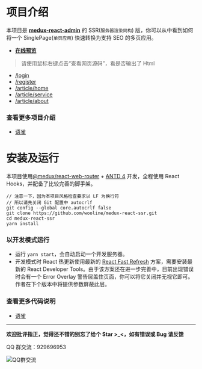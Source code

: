 # 项目介绍

本项目是 [**medux-react-admin**](https://github.com/wooline/medux-react-admin) 的 SSR(`服务器渲染同构`) 版，你可以从中看到如何将一个 SinglePage(`单页应用`) 快速转换为支持 SEO 的多页应用。

- [**在线预览**](http://medux-react-ssr.80zp.com)

> 请使用鼠标右键点击“查看网页源码”，看是否输出了 Html

- [/login](http://medux-react-ssr.80zp.com/login)
- [/register](http://medux-react-ssr.80zp.com/register)
- [/article/home](http://medux-react-ssr.80zp.com/article/home)
- [/article/service](http://medux-react-ssr.80zp.com/article/service)
- [/article/about](http://medux-react-ssr.80zp.com/article/about)

### 查看更多项目介绍

- [语雀](https://www.yuque.com/medux/docs/medux-react-ssr)

# 安装及运行

本项目使用[@medux/react-web-router](https://github.com/wooline/medux/tree/master/packages/react-web-router) + [ANTD 4](https://ant.design/index-cn) 开发，全程使用 React Hooks，并配备了比较完善的脚手架。

```
// 注意一下，因为本项目风格检查要求以 LF 为换行符
// 所以请先关闭 Git 配置中 autocrlf
git config --global core.autocrlf false
git clone https://github.com/wooline/medux-react-ssr.git
cd medux-react-ssr
yarn install
```

### 以开发模式运行

- 运行 `yarn start`，会自动启动一个开发服务器。
- 开发模式时 React 热更新使用最新的 [React Fast Refresh](https://www.npmjs.com/package/react-refresh) 方案，需要安装最新的 React Developer Tools。由于该方案还在进一步完善中，目前出现错误时会有一个 Error Overlay 警告层盖住页面，你可以将它关闭并无视它即可。作者在下个版本中将提供参数屏蔽此层。

### 查看更多代码说明

- [语雀](https://www.yuque.com/medux/docs/medux-react-ssr-2)

---

**欢迎批评指正，觉得还不错的别忘了给个 Star >\_<，如有错误或 Bug 请反馈**

QQ 群交流：929696953

![QQ群交流](https://cdn.nlark.com/yuque/0/2020/png/1294343/1587232895054-aca0f46f-c5d0-46d6-973e-2e9dd76120d4.png)
